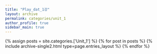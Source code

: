 ```yaml
---
title: "Play_dat_1강"
layout: archive
permalink: categories/unit_1
author_profile: true
sidebar_main: true
---
```




{% assign posts = site.categories.['Unit_1'] %}
{% for post in posts %} {% include archive-single2.html type=page.entries_layout %} {% endfor %}